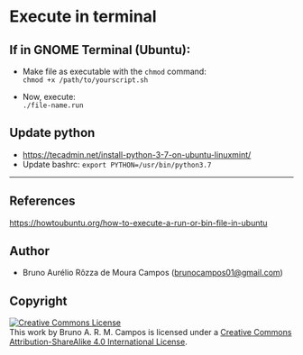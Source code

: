 # Execute in terminal

## If in GNOME Terminal (Ubuntu):
- Make file as executable with the `chmod` command:<br/>
`chmod +x /path/to/yourscript.sh`

- Now, execute:<br/>
`./file-name.run`

## Update python
- https://tecadmin.net/install-python-3-7-on-ubuntu-linuxmint/
- Update bashrc: `export PYTHON=/usr/bin/python3.7`

---
## References 
https://howtoubuntu.org/how-to-execute-a-run-or-bin-file-in-ubuntu

## Author
- Bruno Aurélio Rôzza de Moura Campos (brunocampos01@gmail.com)
## Copyright
<a rel="license" href="http://creativecommons.org/licenses/by-sa/4.0/"><img alt="Creative Commons License" style="border-width:0" src="https://i.creativecommons.org/l/by-sa/4.0/88x31.png" /></a><br />This work by <span xmlns:cc="http://creativecommons.org/ns#" property="cc:attributionName">Bruno A. R. M. Campos</span> is licensed under a <a rel="license" href="http://creativecommons.org/licenses/by-sa/4.0/">Creative Commons Attribution-ShareAlike 4.0 International License</a>.
